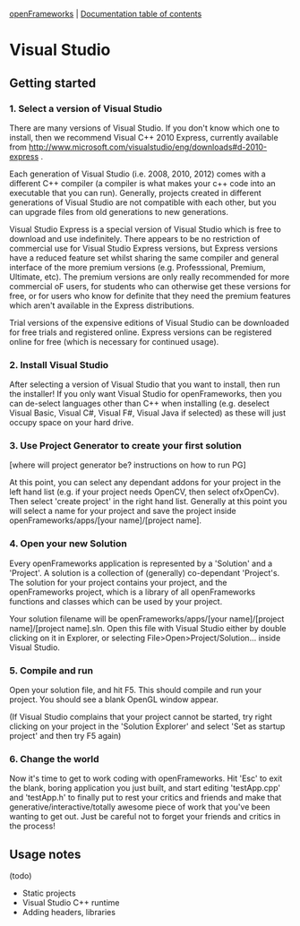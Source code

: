 [openFrameworks](http://openframeworks.cc/) | [Documentation table of contents](TOC.md)

Visual Studio
=============

Getting started
---------------

### 1. Select a version of Visual Studio

There are many versions of Visual Studio. If you don't know which one to install, then we recommend Visual C++ 2010 Express, currently available from http://www.microsoft.com/visualstudio/eng/downloads#d-2010-express .

Each generation of Visual Studio (i.e. 2008, 2010, 2012) comes with a different C++ compiler (a compiler is what makes your c++ code into an executable that you can run). Generally, projects created in different generations of Visual Studio are not compatible with each other, but you can upgrade files from old generations to new generations.

Visual Studio Express is a special version of Visual Studio which is free to download and use indefinitely. There appears to be no restriction of commercial use for Visual Studio Express versions, but Express versions have a reduced feature set whilst sharing the same compiler and general interface of the more premium versions (e.g. Professsional, Premium, Ultimate, etc). The premium versions are only really recommended for more commercial oF users, for students who can otherwise get these versions for free, or for users who know for definite that they need the premium features which aren't available in the Express distributions.

Trial versions of the expensive editions of Visual Studio can be downloaded for free trials and registered online. Express versions can be registered online for free (which is necessary for continued usage).

### 2. Install Visual Studio

After selecting a version of Visual Studio that you want to install, then run the installer! If you only want Visual Studio for openFrameworks, then you can de-select languages other than C++ when installing (e.g. deselect Visual Basic, Visual C#, Visual F#, Visual Java if selected) as these will just occupy space on your hard drive.

### 3. Use Project Generator to create your first solution

[where will project generator be? instructions on how to run PG]

At this point, you can select any dependant addons for your project in the left hand list (e.g. if your project needs OpenCV, then select ofxOpenCv). Then select 'create project' in the right hand list. Generally at this point you will select a name for your project and save the project inside openFrameworks/apps/[your name]/[project name].

### 4. Open your new Solution

Every openFrameworks application is represented by a 'Solution' and a 'Project'. A solution is a collection of (generally) co-dependant 'Project's. The solution for your project contains your project, and the openFrameworks project, which is a library of all openFrameworks functions and classes which can be used by your project.

Your solution filename will be openFrameworks/apps/[your name]/[project name]/[project name].sln. Open this file with Visual Studio either by double clicking on it in Explorer, or selecting File>Open>Project/Solution... inside Visual Studio.

### 5. Compile and run 

Open your solution file, and hit F5. This should compile and run your project. You should see a blank OpenGL window appear. 

(If Visual Studio complains that your project cannot be started, try right clicking on your project in the 'Solution Explorer' and select 'Set as startup project' and then try F5 again)

### 6. Change the world

Now it's time to get to work coding with openFrameworks. Hit 'Esc' to exit the blank, boring application you just built, and start editing 'testApp.cpp' and 'testApp.h' to finally put to rest your critics and friends and make that generative/interactive/totally awesome piece of work that you've been wanting to get out. Just be careful not to forget your friends and critics in the process!


Usage notes
-----------
(todo)
* Static projects
* Visual Studio C++ runtime
* Adding headers, libraries
